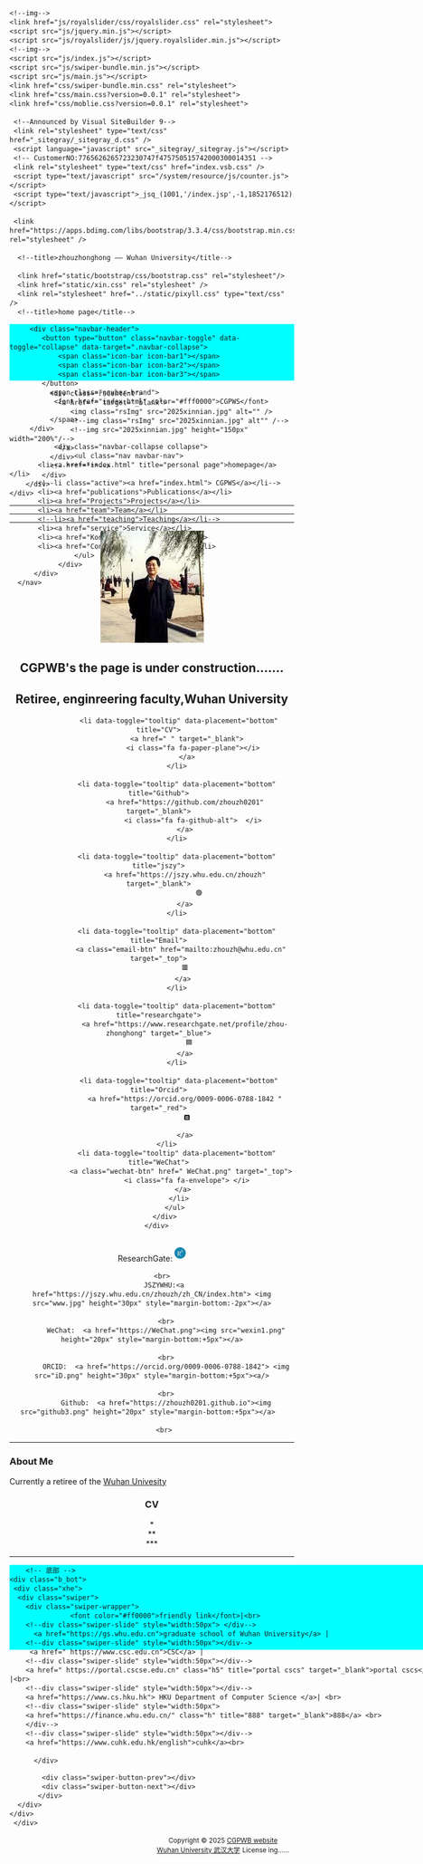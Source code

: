  
<html>
  
<head>
  <meta charset="utf-8" />
  <meta name="viewport" content="width=device-width, initial-scale=1.0,maximum-scale=1, user-scalable=no" />
  <title>personal website</title>  <meta name="pageType" content="1">
<meta name="pageTitle" content="personal website">


<META Name="SiteName" Content="personal website" />
<META Name="SiteDomain" Content="cs.whu.edu.cn" />

 
  <meta name="description" content="personal website" />
  <link href="css/bootstrap.css" rel="stylesheet"> 
  
  <!--meta name="author" content="personal website"/-->
  <!--meta name="google-site-verification" content="4aUJl2I7hcddtjYkcxpnrotZMt3zwgFPboCdEiZsUc0" /-->
  <!--meta name="keywords" content= "zhouzhonghong","周忠红","WHU","Wuhan University","武汉大学","personal homepage"/-->
    <!--img-->
    <link href="js/royalslider/css/royalslider.css" rel="stylesheet">
    <script src="js/jquery.min.js"></script>
    <script src="js/royalslider/js/jquery.royalslider.min.js"></script>
    <!--img-->
    <script src="js/index.js"></script>
    <script src="js/swiper-bundle.min.js"></script>
    <script src="js/main.js"></script>
    <link href="css/swiper-bundle.min.css" rel="stylesheet">
    <link href="css/main.css?version=0.0.1" rel="stylesheet">
    <link href="css/moblie.css?version=0.0.1" rel="stylesheet">
    
     <!--Announced by Visual SiteBuilder 9-->
     <link rel="stylesheet" type="text/css" href="_sitegray/_sitegray_d.css" />
     <script language="javascript" src="_sitegray/_sitegray.js"></script>
     <!-- CustomerNO:7765626265723230747f475750515742000300014351 -->
     <link rel="stylesheet" type="text/css" href="index.vsb.css" />
     <script type="text/javascript" src="/system/resource/js/counter.js"></script>
     <script type="text/javascript">_jsq_(1001,'/index.jsp',-1,1852176512)</script>

     <link href="https://apps.bdimg.com/libs/bootstrap/3.3.4/css/bootstrap.min.css" rel="stylesheet" />

      <!--title>zhouzhonghong —— Wuhan University</title-->

      <link href="static/bootstrap/css/bootstrap.css" rel="stylesheet"/>
      <link href="static/xin.css" rel="stylesheet" />
      <link rel="stylesheet" href="../static/pixyll.css" type="text/css" />
      <!--title>home page</title-->
</head> 

<body>
     <!--navbar star-->
   <nav class="navbar navbar-inverse navbar-fixed-top">
     <!--*******-->
     <nav style="background-color:#00ffff;height:100px;">
       <div class="container">
        
         <div class="navbar-header">
            <button type="button" class="navbar-toggle" data-toggle="collapse" data-target=".navbar-collapse">
                <span class="icon-bar icon-bar1"></span>
                <span class="icon-bar icon-bar2"></span>
                <span class="icon-bar icon-bar3"></span>
            </button>
              <span class="navbar-brand">
               <font href="index.html" color="#fff0000">CGPWS</font>
                
              </span>
         </div>
 
               <div class="navbar-collapse collapse">
                    <ul class="nav navbar-nav">  
           <li><a href="index.html" title="personal page">homepage</a></li>
           <!--li class="active"><a href="index.html"> CGPWS</a></li-->
           <li><a href="publications">Publications</a></li>
           <li><a href="Projects">Projects</a></li>
           <li><a href="team">Team</a></li>
           <!--li><a href="teaching">Teaching</a></li-->
           <li><a href="service">Service</a></li>
           <li><a href="Kong five">kong five</a></li>
           <li><a href="Contact me">Contact me</a></li>
                    </ul> 
                </div>   
          </div>  
      </nav> 
   </nav>   
</body>  
 <!--*************navbar over******************-->
<body>
 <!--img star-->
    <div class="banner">
        <div class="sliderContainer fullWidth clearfix">
            <div id="full-width-slider" class="royalSlider heroSlider rsMinW">
               
              <div class="rsContent">
                <a href="" target="_blank">
                   <img class="rsImg" src="2025xinnian.jpg" alt="" />
                   <!--img class="rsImg" src="2025xinnian.jpg" alt"" /-->
                   <!--img src="2025xinnian.jpg" height="150px" width="200%"/-->
                </a>
              </div>
              <!--********-->
            </div>
        </div>
    </div>
  <!--img over-->

 <!--***************ok*****************-->
 
<hr noshade="">

<hr noshade="">

<hr noshade="#ff0000 ">
<!--star-->
 
  <header class="header">
     <div class="container"> 
        <img class="profile-image img-responsive pull-left" src="xiaohong2.png" alt="ZhouZhonghong">
         <br>
        <div class="profile-content pull-center">   
          <div class="profile-content pull-center" align="center">  
          <h1 class="name">CGPWB's the page is under construction.......  </h1>  
          <h2 class="desc"> Retiree, enginreering faculty,Wuhan University</h2>
            <ul class="social list-inline">   
              
              <li data-toggle="tooltip" data-placement="bottom" title="CV">
                  <a href=" " target="_blank">
                     <i class="fa fa-paper-plane"></i>
                  </a>
             </li>
              
             <li data-toggle="tooltip" data-placement="bottom" title="Github">
                 <a href="https://github.com/zhouzh0201" target="_blank">
                     <i class="fa fa-github-alt">  </i>
                 </a>
             </li>
              
             <li data-toggle="tooltip" data-placement="bottom" title="jszy">
                 <a href="https://jszy.whu.edu.cn/zhouzh" target="_blank">
                        🟢
                 </a>
             </li>
              
             <li data-toggle="tooltip" data-placement="bottom" title="Email">
               <a class="email-btn" href="mailto:zhouzh@whu.edu.cn" target="_top">
                  🟥 
                </a>
             </li>
             
             <li data-toggle="tooltip" data-placement="bottom" title="researchgate">
                 <a href="https://www.researchgate.net/profile/zhou-zhonghong" target="_blue">
                    🟦 
                 </a>
             </li>
             
              <li data-toggle="tooltip" data-placement="bottom" title="Orcid">
                 <a href="https://orcid.org/0009-0006-0788-1842 " target="_red">
                  🅱️

                 </a>
             </li>     
             <li data-toggle="tooltip" data-placement="bottom" title="WeChat">
               <a class="wechat-btn" href=" WeChat.png" target="_top">
                  <i class="fa fa-envelope"> </i>
                </a>
              </li>
            </ul>
        </div> 
     </div>  
   </div>
     <!--td width="500"-->
         <br>
          ResearchGate:  <a href="https://researchgate.net/profile/zhou-zhonghong"><img src="RG.png" height="20px" style="margin-bottom:+5px"> </a>
        
         <br>
          JSZYWHU:<a href="https://jszy.whu.edu.cn/zhouzh/zh_CN/index.htm"> <img src="www.jpg" height="30px" style="margin-bottom:-2px"></a>
           
           <br>
           WeChat:  <a href="https://WeChat.png"><img src="wexin1.png" height="20px" style="margin-bottom:+5px"></a>
            
           <br>
           ORCID:  <a href="https://orcid.org/0009-0006-0788-1842"> <img src="iD.png" height="30px" style="margin-bottom:+5px"><a/>
           
           <br>
           Github:  <a href="https://zhouzh0201.github.io"><img src="github3.png" height="20px" style="margin-bottom:+5px"></a>  
          
          <br>
  <!--/div-->
<hr noshade="">
<body>
 <div class="profile-content pull-left" align="left">  
<p>
<h3>About Me</h3>  
   Currently a retiree of the <a href="https://whu.edu.cn/">Wuhan Univesity</a>
</p> 
  </div>
 <div class="profile-content pull-center" align="center">  
<p>
	 <h3> CV</h3>
* <br>
** <br>
*** <br> 
</p>	 
</div>    
 <!--/div--> 
 <hr noshade="">
 <body>
   <footer style="background-color:#00ffff;width:150%; height:150px;">
<!--div class="bot"--><!-- 版权内容请在本组件"内容配置-版权"处填写 -->
 
<script type="text/javascript">
  $(".kstd-list-li").mouseover(function(){
    $(this).children(":first").css("background-color","#00ffff");
  });
  $(".kstd-list-li").mouseout(function(){
    $(this).children(":first").css("background-color","#747474");
  });
</script>


  
   <div class="profile-content   pull-left" align="left">
     <!-- 背部遮罩块 -->
		<div class="t_zz"></div>

		<!-- 底部 -->
	<div class="b_bot">
  	 <div class="xhe">
  	  <div class="swiper">
  	    <div class="swiper-wrapper">   
                   <font color="#ff0000">friendly link</font>|<br>				 					
		<!--div class="swiper-slide" style="width:50px"> </div-->
		  <a href="https://gs.whu.edu.cn">graduate school of Wuhan University</a> |                 	
		<!--div class="swiper-slide" style="width:50px"></div-->	
		 <a href=" https://www.csc.edu.cn">CSC</a> | 		
		<!--div class="swiper-slide" style="width:50px"></div-->	
		<a href=" https://portal.cscse.edu.cn" class="h5" title="portal cscs" target="_blank">portal cscs</a> |<br> 		
		<!--div class="swiper-slide" style="width:50px"></div-->
		<a href="https://www.cs.hku.hk"> HKU Department of Computer Science </a>| <br> 				
		<!--div class="swiper-slide" style="width:50px">
		<a href="https://finance.whu.edu.cn/" class="h" title="888" target="_blank">888</a> <br> 
		</div-->				
		<!--div class="swiper-slide" style="width:50px"></div-->	
		<a href="https://www.cuhk.edu.hk/english">cuhk</a><br> 
					
	      </div>
<!-- 如果需要导航按钮 -->
			<div class="swiper-button-prev"></div>
			<div class="swiper-button-next"></div>
           </div>
	  </div>
 	</div>
     </div>
<body>
<div align="center">
      <small>Copyright &copy 2025 <a href="https://zhouzh0201.github.io/">CGPWB website</a></small>
      <br>
      <small><a href="https://www.whu.edu.cn/">Wuhan University 武汉大学</a></small>
      <small>License ing......</small>
</div> 
	<!--/footer-->
</body>	
<script src="static/jquery.js"></script>
<script src="static/bootstrap/js/bootstrap.js"></script>

<!--/body-->
<!--/html-->   
 
